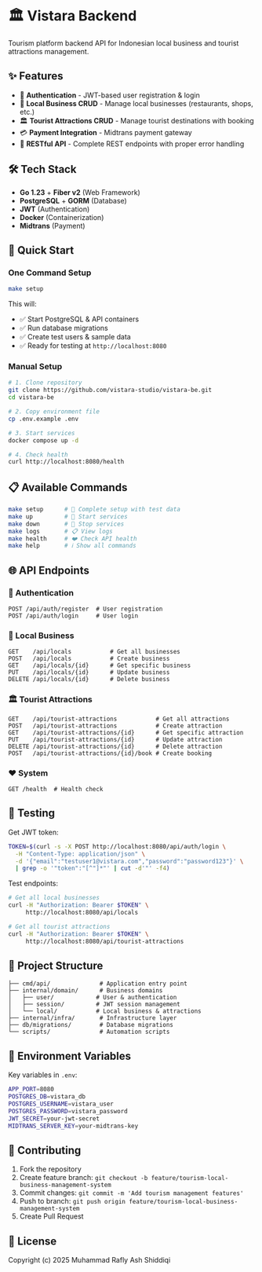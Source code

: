 # 🏛️ Vistara Backend

Tourism platform backend API for Indonesian local business and tourist attractions management.

## ✨ Features

- 🔐 **Authentication** - JWT-based user registration & login
- 🏢 **Local Business CRUD** - Manage local businesses (restaurants, shops, etc.)
- 🏛️ **Tourist Attractions CRUD** - Manage tourist destinations with booking
- 💳 **Payment Integration** - Midtrans payment gateway
- 📱 **RESTful API** - Complete REST endpoints with proper error handling

## 🛠️ Tech Stack

- **Go 1.23** + **Fiber v2** (Web Framework)
- **PostgreSQL** + **GORM** (Database)
- **JWT** (Authentication)
- **Docker** (Containerization)
- **Midtrans** (Payment)

## 🚀 Quick Start

### One Command Setup
```bash
make setup
```

This will:
- ✅ Start PostgreSQL & API containers
- ✅ Run database migrations  
- ✅ Create test users & sample data
- ✅ Ready for testing at `http://localhost:8080`

### Manual Setup
```bash
# 1. Clone repository
git clone https://github.com/vistara-studio/vistara-be.git
cd vistara-be

# 2. Copy environment file
cp .env.example .env

# 3. Start services
docker compose up -d

# 4. Check health
curl http://localhost:8080/health
```

## 📋 Available Commands

```bash
make setup      # 🚀 Complete setup with test data
make up         # 🔼 Start services  
make down       # 🔽 Stop services
make logs       # 📋 View logs
make health     # ❤️ Check API health
make help       # ℹ️ Show all commands
```

## 🌐 API Endpoints

### 🔐 Authentication
```http
POST /api/auth/register  # User registration
POST /api/auth/login     # User login
```

### 🏢 Local Business
```http
GET    /api/locals           # Get all businesses
POST   /api/locals           # Create business
GET    /api/locals/{id}      # Get specific business
PUT    /api/locals/{id}      # Update business
DELETE /api/locals/{id}      # Delete business
```

### 🏛️ Tourist Attractions  
```http
GET    /api/tourist-attractions           # Get all attractions
POST   /api/tourist-attractions           # Create attraction
GET    /api/tourist-attractions/{id}      # Get specific attraction
PUT    /api/tourist-attractions/{id}      # Update attraction
DELETE /api/tourist-attractions/{id}      # Delete attraction
POST   /api/tourist-attractions/{id}/book # Create booking
```

### ❤️ System
```http
GET /health  # Health check
```

## 🧪 Testing

Get JWT token:
```bash
TOKEN=$(curl -s -X POST http://localhost:8080/api/auth/login \
  -H "Content-Type: application/json" \
  -d '{"email":"testuser1@vistara.com","password":"password123"}' \
  | grep -o '"token":"[^"]*"' | cut -d'"' -f4)
```

Test endpoints:
```bash
# Get all local businesses
curl -H "Authorization: Bearer $TOKEN" \
     http://localhost:8080/api/locals

# Get all tourist attractions
curl -H "Authorization: Bearer $TOKEN" \
     http://localhost:8080/api/tourist-attractions
```

## 📁 Project Structure

```
├── cmd/api/              # Application entry point
├── internal/domain/      # Business domains
│   ├── user/            # User & authentication  
│   ├── session/         # JWT session management
│   └── local/           # Local business & attractions
├── internal/infra/       # Infrastructure layer
├── db/migrations/        # Database migrations
└── scripts/              # Automation scripts
```

## 🔧 Environment Variables

Key variables in `.env`:
```bash
APP_PORT=8080
POSTGRES_DB=vistara_db
POSTGRES_USERNAME=vistara_user  
POSTGRES_PASSWORD=vistara_password
JWT_SECRET=your-jwt-secret
MIDTRANS_SERVER_KEY=your-midtrans-key
```
## 🤝 Contributing

1. Fork the repository
2. Create feature branch: `git checkout -b feature/tourism-local-business-management-system`
3. Commit changes: `git commit -m 'Add tourism management features'`
4. Push to branch: `git push origin feature/tourism-local-business-management-system`
5. Create Pull Request

## 📄 License

Copyright (c) 2025 Muhammad Rafly Ash Shiddiqi
